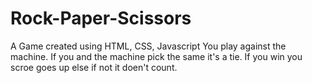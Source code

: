 # Rock-Paper-Scissors
A Game created using HTML, CSS, Javascript
You play against the machine. If you and the machine pick the same it's a tie. If you win you scroe goes up else if not it doen't count.
